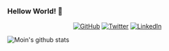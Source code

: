 ### Hellow World! 👋

<p align="center">
	<a href="https://github.com/moingshaikh"><img src="https://img.shields.io/github/followers/moingshaikh.svg?label=GitHub&style=social" alt="GitHub"></a>
	<a href="https://twitter.com/moingshaikh"><img src="https://img.shields.io/twitter/follow/moingshaikh?label=Twitter&style=social" alt="Twitter"></a>
	<a href="https://www.linkedin.com/in/moingshaikh"><img src="https://img.shields.io/badge/LinkedIn--_.svg?style=social&logo=linkedin" alt="LinkedIn"></a>
</p>

![Moin's github stats](https://github-readme-stats.vercel.app/api?username=moingshaikh&show_icons=true&hide=[%22issues%22])

<!--
**moingshaikh/moingshaikh** is a ✨ _special_ ✨ repository because its `README.md` (this file) appears on your GitHub profile.

Here are some ideas to get you started:

- 🔭 I’m currently working on ...
- 🌱 I’m currently learning ...
- 👯 I’m looking to collaborate on ...
- 🤔 I’m looking for help with ...
- 💬 Ask me about ...
- 📫 How to reach me: ...
- 😄 Pronouns: ...
- ⚡ Fun fact: ...
-->
